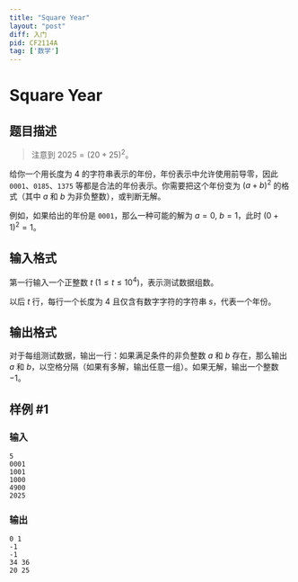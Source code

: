 ```yaml
---
title: "Square Year"
layout: "post"
diff: 入门
pid: CF2114A
tag: ['数学']
---
```


# Square Year

## 题目描述

> 注意到 $2025 = {(20+25)}^2$。

给你一个用长度为 $4$ 的字符串表示的年份，年份表示中允许使用前导零，因此 `0001`、`0185`、`1375` 等都是合法的年份表示。你需要把这个年份变为 ${(a+b)}^2$ 的格式（其中 $a$ 和 $b$ 为非负整数），或判断无解。

例如，如果给出的年份是 `0001`，那么一种可能的解为 $a=0,\ b=1$，此时 ${(0+1)}^2=1$。

## 输入格式

第一行输入一个正整数 $t\ (1 \le t \le {10}^4)$，表示测试数据组数。

以后 $t$ 行，每行一个长度为 $4$ 且仅含有数字字符的字符串 $s$，代表一个年份。

## 输出格式

对于每组测试数据，输出一行：如果满足条件的非负整数 $a$ 和 $b$ 存在，那么输出 $a$ 和 $b$，以空格分隔（如果有多解，输出任意一组）。如果无解，输出一个整数 $-1$。

## 样例 #1

### 输入

```
5
0001
1001
1000
4900
2025
```

### 输出

```
0 1
-1
-1
34 36
20 25
```

